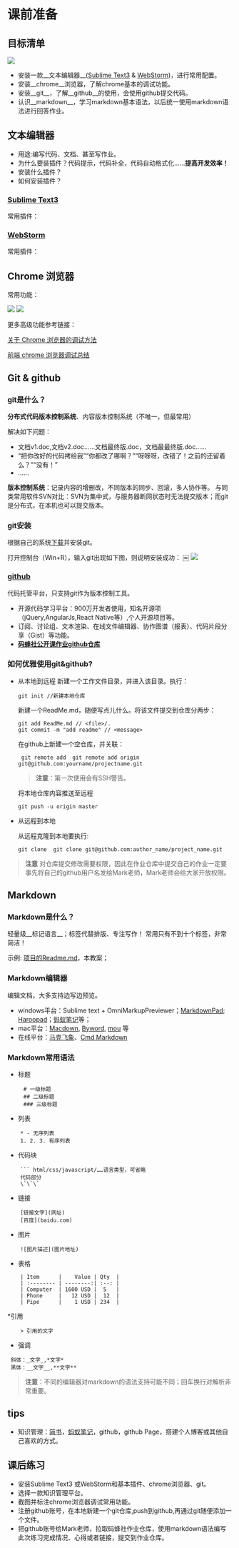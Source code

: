 # 课前准备
## 目标清单

![](./images/logos.png)

* 安装一款__文本编辑器__([Sublime Text3](http://www.sublimetext.com/3) & [WebStorm](https://www.jetbrains.com/webstorm/))，进行常用配置。
* 安装__chrome__浏览器，了解chrome基本的调试功能。
* 安装__git__，了解__github__的使用，会使用github提交代码。
* 认识__markdown__，学习markdown基本语法，以后统一使用markdown语法进行回答作业。

## 文本编辑器
* 用途:编写代码、文档、甚至写作业。
* 为什么要装插件？代码提示，代码补全，代码自动格式化……__提高开发效率！__
* 安装什么插件？
* 如何安装插件？

### [Sublime Text3](http://www.sublimetext.com/3)
常用插件：

### [WebStorm](https://www.jetbrains.com/webstorm/)
常用插件：


## Chrome 浏览器
常用功能：

![](./images/chromeElement.png)
![](./images/chromeElementComputed.png)

更多高级功能参考链接：

[关于 Chrome 浏览器的调试方法](https://vxhly.github.io/2016/08/05/debug-for-chrome-browser/)

[前端 chrome 浏览器调试总结](https://gold.xitu.io/entry/58452127128fe1006c51e5b6)

## Git & github
### git是什么？
 __分布式代码版本控制系统__、内容版本控制系统（不唯一，但最常用）
 
 解决如下问题：
- 文档v1.doc,文档v2.doc……文档最终版.doc，文档最最终版.doc……
- “把你改好的代码拷给我”“你都改了哪啊？”“呀呀呀，改错了！之前的还留着么？”“没有！”
- ……

__版本控制系统__：记录内容的增删改，不同版本的同步、回滚，多人协作等。
与同类常用软件SVN对比：SVN为集中式，与服务器断网状态时无法提交版本；而git是分布式，在本机也可以提交版本。

### git安装
根据自己的系统[下载](https://git-scm.com/downloads)并安装git。

打开控制台（Win+R），输入git出现如下图，则说明安装成功：
￼
![](./images/git_install.png)

### [github](https://github.com/)
代码托管平台，只支持git作为版本控制工具。

* 开源代码学习平台：900万开发者使用，知名开源项（jQuery,AngularJs,React Native等）,个人开源项目等。
* 订阅、讨论组、文本渲染、在线文件编辑器、协作图谱（报表）、代码片段分享（Gist）等功能。
* __[码蜂社公开课作业github仓库](https://github.com/mafengshe/open-class-homework)__

### 如何优雅使用git&github?
* 从本地到远程
    新建一个工作文件目录，并进入该目录。执行：
  ```
  git init //新建本地仓库
  ```
  新建一个ReadMe.md，随便写点儿什么。将该文件提交到仓库分两步：  
  ```
  git add ReadMe.md // <file>/.
  git commit -m "add readme" // <message>
  ```
  在github上新建一个空仓库，并关联：
  
  ```
   git remote add  git remote add origin git@github.com:yourname/projectname.git
  ```
  > **注意**：第一次使用会有SSH警告。
  
  将本地仓库内容推送至远程

  ```
  git push -u origin master
  ```

* 从远程到本地 

	从远程克隆到本地要执行:

  ```
  git clone  git clone git@github.com:author_name/project_name.git
  ```

> **注意** 对仓库提交修改需要权限，因此在作业仓库中提交自己的作业一定要事先将自己的github用户名发给Mark老师，Mark老师会给大家开放权限。

## Markdown

### Markdown是什么？

轻量级__标记语言__；标签代替排版、专注写作！
常用只有不到十个标签，非常简洁！


示例: [项目的Readme.md](https://github.com/jquery/jquery)，本教案；

### Markdown编辑器

编辑文档，大多支持边写边预览。

* windows平台：Sublime text + OmniMarkupPreviewer；[MarkdownPad](http://markdownpad.com/); [Haroopad](http://pad.haroopress.com/)；[蚂蚁笔记](https://leanote.com/)等；
* mac平台：[Macdown](http://macdown.uranusjr.com/), [Byword](https://bywordapp.com/), [mou](http://25.io/mou/) 等
* 在线平台：[马克飞象](https://maxiang.io/)、[Cmd Markdown](https://www.zybuluo.com/mdeditor)

### Markdown常用语法

* 标题

```
     # 一级标题
     ## 二级标题
     ### 三级标题
```

* 列表

```
    * - 无序列表
    1. 2. 3. 有序列表
```

* 代码块

```
    ``` html/css/javascript/……语言类型，可省略
    代码部分
    \`\`\`
```


* 链接

```
    [链接文字](网址)
    [百度](baidu.com)
```

* 图片

```
    ![图片描述](图片地址)
```

* 表格

```
    | Item      |    Value | Qty  |
    | :-------- | --------:| :--: |
    | Computer  | 1600 USD |  5   |
    | Phone     |   12 USD |  12  |
    | Pipe      |    1 USD | 234  |
```

*引用

```
    > 引用的文字
``` 

* 强调

```
 斜体：_文字_,*文字*
 黑体：__文字__,**文字**
```

> **注意**：不同的编辑器对markdown的语法支持可能不同；回车换行对解析非常重要。

## tips

* 知识管理：[简书](http://www.jianshu.com/)，[蚂蚁笔记](https://leanote.com/)，github，github Page，搭建个人博客或其他自己喜欢的方式。

## 课后练习

* 安装Sublime Text3 或WebStorm和基本插件、chrome浏览器、git。
* 选择一款知识管理平台。
* 截图并标注chrome浏览器调试常用功能。
* 注册github账号，在本地新建一个git仓库,push到github,再通过git随便添加一个文件。
* 把github账号给Mark老师，拉取码蜂社作业仓库，使用markdown语法编写此次练习完成情况、心得或者链接，提交到作业仓库。